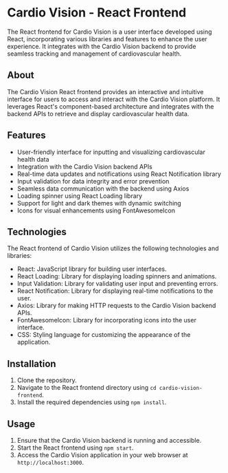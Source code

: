 # Cardio Vision - React Frontend

The React frontend for Cardio Vision is a user interface developed using React, incorporating various libraries and features to enhance the user experience. It integrates with the Cardio Vision backend to provide seamless tracking and management of cardiovascular health.

## About

The Cardio Vision React frontend provides an interactive and intuitive interface for users to access and interact with the Cardio Vision platform. It leverages React's component-based architecture and integrates with the backend APIs to retrieve and display cardiovascular health data.

## Features

- User-friendly interface for inputting and visualizing cardiovascular health data
- Integration with the Cardio Vision backend APIs
- Real-time data updates and notifications using React Notification library
- Input validation for data integrity and error prevention
- Seamless data communication with the backend using Axios
- Loading spinner using React Loading library
- Support for light and dark themes with dynamic switching
- Icons for visual enhancements using FontAwesomeIcon

## Technologies

The React frontend of Cardio Vision utilizes the following technologies and libraries:

- React: JavaScript library for building user interfaces.
- React Loading: Library for displaying loading spinners and animations.
- Input Validation: Library for validating user input and preventing errors.
- React Notification: Library for displaying real-time notifications to the user.
- Axios: Library for making HTTP requests to the Cardio Vision backend APIs.
- FontAwesomeIcon: Library for incorporating icons into the user interface.
- CSS: Styling language for customizing the appearance of the application.

## Installation

1. Clone the repository.
2. Navigate to the React frontend directory using `cd cardio-vision-frontend`.
3. Install the required dependencies using `npm install`.

## Usage

1. Ensure that the Cardio Vision backend is running and accessible.
2. Start the React frontend using `npm start`.
3. Access the Cardio Vision application in your web browser at `http://localhost:3000`.
